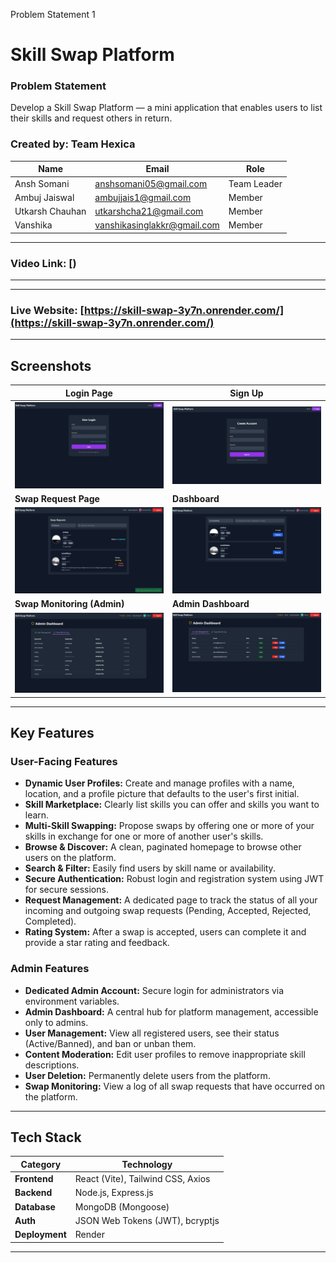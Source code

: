 Problem Statement 1

# Skill Swap Platform

### Problem Statement
Develop a Skill Swap Platform — a mini application that enables users to list their skills and request others in return.

### Created by: Team Hexica
| Name              | Email                       | Role          |
| ----------------- | --------------------------- | ------------- |
| Ansh Somani       | anshsomani05@gmail.com      | Team Leader   |
| Ambuj Jaiswal     | ambujjais1@gmail.com        | Member        |
| Utkarsh Chauhan   | utkarshcha21@gmail.com      | Member        |
| Vanshika          | vanshikasinglakkr@gmail.com | Member        |

---

### **Video Link: [)**

---

---

### **Live Website: [https://skill-swap-3y7n.onrender.com/](https://skill-swap-3y7n.onrender.com/)**

---

## Screenshots

| Login Page                               | Sign Up                     |
| ---------------------------------------- | ---------------------------------------- |
| ![Login Page](https://raw.githubusercontent.com/AnshSomani/Skill_Swap/main/images/Screenshot%20(15).png) | ![Sign Up](https://raw.githubusercontent.com/AnshSomani/Skill_Swap/main/images/Screenshot%20(18).png) |
| **Swap Request Page** | **Dashboard** |
| ![Swap Request](https://raw.githubusercontent.com/AnshSomani/Skill_Swap/main/images/Screenshot%20(13).png) | ![Dashboard](https://raw.githubusercontent.com/AnshSomani/Skill_Swap/main/images/Screenshot%20(14).png) |
| **Swap Monitoring (Admin)** | **Admin Dashboard** |
| ![Swap Monitoring](https://raw.githubusercontent.com/AnshSomani/Skill_Swap/main/images/Screenshot%20(17).png) |![Admin Dashboard](https://raw.githubusercontent.com/AnshSomani/Skill_Swap/main/images/Screenshot%20(16).png)|

---

## Key Features

### User-Facing Features
-   **Dynamic User Profiles:** Create and manage profiles with a name, location, and a profile picture that defaults to the user's first initial.
-   **Skill Marketplace:** Clearly list skills you can offer and skills you want to learn.
-   **Multi-Skill Swapping:** Propose swaps by offering one or more of your skills in exchange for one or more of another user's skills.
-   **Browse & Discover:** A clean, paginated homepage to browse other users on the platform.
-   **Search & Filter:** Easily find users by skill name or availability.
-   **Secure Authentication:** Robust login and registration system using JWT for secure sessions.
-   **Request Management:** A dedicated page to track the status of all your incoming and outgoing swap requests (Pending, Accepted, Rejected, Completed).
-   **Rating System:** After a swap is accepted, users can complete it and provide a star rating and feedback.

### Admin Features
-   **Dedicated Admin Account:** Secure login for administrators via environment variables.
-   **Admin Dashboard:** A central hub for platform management, accessible only to admins.
-   **User Management:** View all registered users, see their status (Active/Banned), and ban or unban them.
-   **Content Moderation:** Edit user profiles to remove inappropriate skill descriptions.
-   **User Deletion:** Permanently delete users from the platform.
-   **Swap Monitoring:** View a log of all swap requests that have occurred on the platform.

---

## Tech Stack

| Category      | Technology                                       |
| ------------- | ------------------------------------------------ |
| **Frontend** | React (Vite), Tailwind CSS, Axios                |
| **Backend** | Node.js, Express.js                              |
| **Database** | MongoDB (Mongoose)                               |
| **Auth** | JSON Web Tokens (JWT), bcryptjs                  |
| **Deployment**| Render                                           |

---
